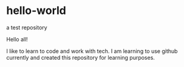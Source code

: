 # hello-world
a test repository

Hello all!

I like to learn to code and work with tech. I am learning to use github currently and created this repository for learning purposes.
